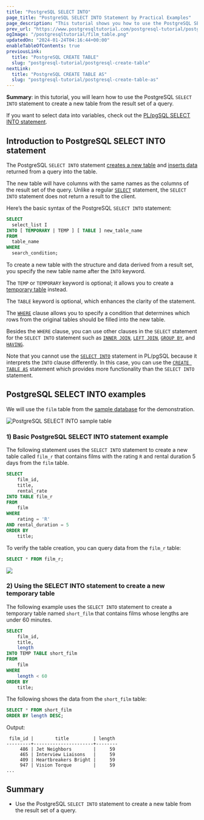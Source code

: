 ```yaml
---
title: "PostgreSQL SELECT INTO"
page_title: "PostgreSQL SELECT INTO Statement by Practical Examples"
page_description: "This tutorial shows you how to use the PostgreSQL SELECT INTO statement to create a new table and fill it with the data returned by a query."
prev_url: "https://www.postgresqltutorial.com/postgresql-tutorial/postgresql-select-into/"
ogImage: "/postgresqltutorial/film_table.png"
updatedOn: "2024-01-24T04:16:44+00:00"
enableTableOfContents: true
previousLink: 
  title: "PostgreSQL CREATE TABLE"
  slug: "postgresql-tutorial/postgresql-create-table"
nextLink: 
  title: "PostgreSQL CREATE TABLE AS"
  slug: "postgresql-tutorial/postgresql-create-table-as"
---
```





**Summary**: in this tutorial, you will learn how to use the PostgreSQL `SELECT INTO` statement to create a new table from the result set of a query.

If you want to select data into variables, check out the [PL/pgSQL SELECT INTO statement](https://neon.tech/postgresql/plpgsql-select-into/).


## Introduction to PostgreSQL SELECT INTO statement

The PostgreSQL `SELECT INTO` statement [creates a new table](postgresql-create-table) and [inserts data](postgresql-insert) returned from a query into the table.

The new table will have columns with the same names as the columns of the result set of the query. Unlike a regular [`SELECT`](postgresql-select) statement, the `SELECT INTO` statement does not return a result to the client.

Here’s the basic syntax of the PostgreSQL `SELECT INTO` statement:


```sql
SELECT 
  select_list I
INTO [ TEMPORARY | TEMP ] [ TABLE ] new_table_name 
FROM 
  table_name 
WHERE 
  search_condition;
```
To create a new table with the structure and data derived from a result set, you specify the new table name after the `INTO` keyword.

The `TEMP` or `TEMPORARY` keyword is optional; it allows you to create a [temporary table](postgresql-temporary-table) instead.

The `TABLE` keyword is optional, which enhances the clarity of the statement.

The [`WHERE`](postgresql-where) clause allows you to specify a condition that determines which rows from the original tables should be filled into the new table.

Besides the `WHERE` clause, you can use other clauses in the `SELECT` statement for the `SELECT INTO` statement such as [`INNER JOIN`](postgresql-inner-join), [`LEFT JOIN`](postgresql-left-join), [`GROUP BY`](postgresql-group-by), and [`HAVING`](postgresql-having).

Note that you cannot use the [`SELECT INTO`](https://neon.tech/postgresql/plpgsql-select-into/) statement in PL/pgSQL because it interprets the `INTO` clause differently. In this case, you can use the [`CREATE TABLE AS`](postgresql-create-table-as) statement which provides more functionality than the `SELECT INTO` statement.


## PostgreSQL SELECT INTO examples

We will use the `film` table from the [sample database](../postgresql-getting-started/postgresql-sample-database) for the demonstration.

![PostgreSQL SELECT INTO sample table](/postgresqltutorial/film_table.png)
### 1\) Basic PostgreSQL SELECT INTO statement example

The following statement uses the `SELECT INTO` statement to create a new table called `film_r` that contains films with the rating `R` and rental duration 5 days from the `film` table.


```sql
SELECT
    film_id,
    title,
    rental_rate
INTO TABLE film_r
FROM
    film
WHERE
    rating = 'R'
AND rental_duration = 5
ORDER BY
    title;
```
To verify the table creation, you can query data from the `film_r` table:


```sql
SELECT * FROM film_r;
```

![](/postgresqltutorial/PostgreSQL-Select-Into-Example.png)

### 2\) Using the SELECT INTO statement to create a new temporary table

The following example uses the `SELECT INTO` statement to create a temporary table named `short_film` that contains films whose lengths are under 60 minutes.


```sql
SELECT
    film_id,
    title,
    length 
INTO TEMP TABLE short_film
FROM
    film
WHERE
    length < 60
ORDER BY
    title;
```
The following shows the data from the `short_film` table:


```sql
SELECT * FROM short_film
ORDER BY length DESC;
```
Output:


```
 film_id |        title         | length
---------+----------------------+--------
     486 | Jet Neighbors        |     59
     465 | Interview Liaisons   |     59
     409 | Heartbreakers Bright |     59
     947 | Vision Torque        |     59
...
```

## Summary

* Use the PostgreSQL `SELECT INTO` statement to create a new table from the result set of a query.


